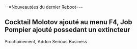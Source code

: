 --=Nouveautées du dernier Reboot=-- 

   Cocktail Molotov ajouté au menu F4,
   Job Pompier ajouté possedant un extincteur
   ------------------------------------------
   Prochainement, Addon Serious Business
